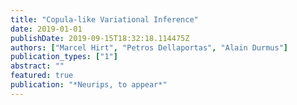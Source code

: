 ```yaml
---
title: "Copula-like Variational Inference"
date: 2019-01-01
publishDate: 2019-09-15T18:32:18.114475Z
authors: ["Marcel Hirt", "Petros Dellaportas", "Alain Durmus"]
publication_types: ["1"]
abstract: ""
featured: true
publication: "*Neurips, to appear*"
---
```



